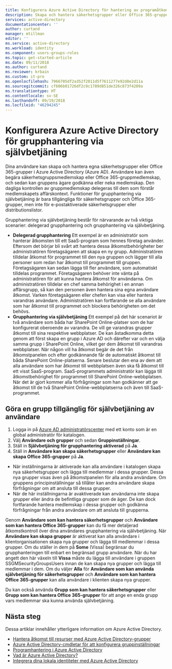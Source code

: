 ```yaml
---
title: Konfigurera Azure Active Directory för hantering av programåtkomst via självbetjäning| Microsoft Docs
description: Skapa och hantera säkerhetsgrupper eller Office 365-grupper i Azure Active Directory och begära medlemskap i säkerhetsgrupper eller Office 365-grupper
services: active-directory
documentationcenter: ''
author: curtand
manager: mtillman
editor: ''
ms.service: active-directory
ms.workload: identity
ms.component: users-groups-roles
ms.topic: get-started-article
ms.date: 09/11/2018
ms.author: curtand
ms.reviewer: krbain
ms.custom: it-pro
ms.openlocfilehash: 7966705df2a352f2011d5f7611277e92d8e2d11a
ms.sourcegitcommit: cf606b01726df2c9c1789d851de326c873f4209a
ms.translationtype: HT
ms.contentlocale: sv-SE
ms.lasthandoff: 09/19/2018
ms.locfileid: "46294245"
---
```

# <a name="set-up-azure-active-directory-for-self-service-group-management"></a>Konfigurera Azure Active Directory för grupphantering via självbetjäning
Dina användare kan skapa och hantera egna säkerhetsgrupper eller Office 365-grupper i Azure Active Directory (Azure AD). Användare kan även begära säkerhetsgruppsmedlemskap eller Office 365-gruppmedlemskap, och sedan kan gruppens ägare godkänna eller neka medlemskap. Den dagliga kontrollen av gruppmedlemskap delegeras till dem som förstår medlemskapets affärskontext. Funktioner för grupphantering via självbetjäning är bara tillgängliga för säkerhetsgrupper och Office 365-grupper, men inte för e-postaktiverade säkerhetsgrupper eller distributionslistor.

Grupphantering via självbetjäning består för närvarande av två viktiga scenarier: delegerad grupphantering och grupphantering via självbetjäning.

* **Delegerad grupphantering** Ett exempel är en administratör som hanterar åtkomsten till ett SaaS-program som hennes företag använder. Eftersom det börjar bli svårt att hantera dessa åtkomstbehörigheter ber administratören företagsägaren att skapa en ny grupp. Administratören tilldelar åtkomst för programmet till den nya gruppen och lägger till alla personer som redan har åtkomst till programmet till gruppen. Företagsägaren kan sedan lägga till fler användare, som automatiskt tilldelas programmet. Företagsägaren behöver inte vänta på administratören för att kunna hantera åtkomst för användarna. Om administratören tilldelar en chef samma behörighet i en annan affärsgrupp, så kan den personen även hantera sina egna användare åtkomst. Varken företagsägaren eller chefen kan visa eller hantera varandras användare. Administratören kan fortfarande se alla användare som har åtkomst till programmet och blockera behörigheten om det behövs.
* **Grupphantering via självbetjäning** Ett exempel på det här scenariot är två användare som båda har SharePoint Online-platser som de har konfigurerat oberoende av varandra. De vill ge varandras grupper åtkomst till sina respektive webbplatser. De kan åstadkomma detta genom att först skapa en grupp i Azure AD och därefter var och en välja samma grupp i SharePoint Online, vilket ger dem åtkomst till varandras webbplatser. När någon vill ha åtkomst begär de det från åtkomstpanelen och efter godkännande får de automatiskt åtkomst till båda SharePoint Online-platserna. Senare beslutar den ena av dem att alla användare som har åtkomst till webbplatsen även ska få åtkomst till ett visst SaaS-program. SaaS-programmets administratör kan lägga till åtkomstbehörighet för programmet till SharePoint Online-webbplatsen. När det är gjort kommer alla förfrågningar som han godkänner att ge åtkomst till de två SharePoint Online-webbplatserna och även till SaaS-programmet.

## <a name="make-a-group-available-for-user-self-service"></a>Göra en grupp tillgänglig för självbetjäning av användare
1. Logga in på [Azure AD administratörscenter](https://aad.portal.azure.com) med ett konto som är en global administratör för katalogen.
2. Välj **Användare och grupper** och sedan **Gruppinställningar**.
3. Ställ in **Självbetjäning för grupphantering aktiverad** på **Ja**.
4. Ställ in **Användare kan skapa säkerhetsgrupper** eller **Användare kan skapa Office 365-grupper** på **Ja**.
  * När inställningarna är aktiverade kan alla användare i katalogen skapa nya säkerhetsgrupper och lägga till medlemmar i dessa grupper. Dessa nya grupper visas även på åtkomstpanelen för alla andra användare. Om gruppens principinställningar så tillåter kan andra användare skapa förfrågningar om att ansluta till dessa grupper. 
  * När de här inställningarna är avaktiverade kan användarna inte skapa grupper eller ändra de befintliga grupper som de äger. De kan dock fortfarande hantera medlemskap i dessa grupper och godkänna förfrågningar från andra användare om att ansluta till grupperna.

Genom **Användare som kan hantera säkerhetsgrupper** och **Användare som kan hantera Office 365-grupper** kan du få mer detaljerad åtkomstkontroll över dina användares grupphantering via självbetjäning. När **Användare kan skapa grupper** är aktiverat kan alla användare i klientorganisationen skapa nya grupper och lägga till medlemmar i dessa grupper. Om du ställer in dem på **Some** (Vissa) begränsar du grupphanteringen till enbart en begränsad grupp användare. När du har angett den här växeln till **Vissa** måste du lägga till användare i gruppen SSGMSecurityGroupsUsers innan de kan skapa nya grupper och lägga till medlemmar i dem. Om du väljer **Alla** för **Användare som kan använda självbetjäning för säkerhetsgrupper** och **Användare som kan hantera Office 365-grupper** kan alla användare i klienten skapa nya grupper.

Du kan också använda **Grupp som kan hantera säkerhetsgrupper** eller **Grupp som kan hantera Office 365-grupper** för att ange en enda grupp vars medlemmar ska kunna använda självbetjäning.

## <a name="next-steps"></a>Nästa steg
Dessa artiklar innehåller ytterligare information om Azure Active Directory.

* [Hantera åtkomst till resurser med Azure Active Directory-grupper](../fundamentals/active-directory-manage-groups.md)
* [Azure Active Directory-cmdletar för att konfigurera gruppinställningar](groups-settings-cmdlets.md)
* [Programhantering i Azure Active Directory](../manage-apps/what-is-application-management.md)
* [Vad är Azure Active Directory?](../fundamentals/active-directory-whatis.md)
* [Integrera dina lokala identiteter med Azure Active Directory](../hybrid/whatis-hybrid-identity.md)
